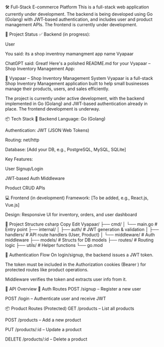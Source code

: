 🛠️ Full-Stack E-commerce Platform
This is a full-stack web application currently under development. The backend is being developed using Go (Golang) with JWT-based authentication, and includes user and product management APIs. The frontend is currently under development.

🚧 Project Status
✅ Backend (in progress):

 User







You said:
its a shop inventroy mamangment app name Vyapaar


ChatGPT said:
Great! Here's a polished README.md for your Vyapaar – Shop Inventory Management App:

🏪 Vyapaar – Shop Inventory Management System
Vyapaar is a full-stack Shop Inventory Management application built to help small businesses manage their products, users, and sales efficiently.

The project is currently under active development, with the backend implemented in Go (Golang) and JWT-based authentication already in place. The frontend development is underway.

📦 Tech Stack
🚀 Backend
Language: Go (Golang)

Authentication: JWT (JSON Web Tokens)

Routing: net/http

Database: [Add your DB, e.g., PostgreSQL, MySQL, SQLite]

Key Features:

User Signup/Login

JWT-based Auth Middleware

Product CRUD APIs

💻 Frontend (in development)
Framework: [To be added, e.g., React.js, Vue.js]

Design: Responsive UI for inventory, orders, and user dashboard

📁 Project Structure
csharp
Copy
Edit
Vyapaar/
├── cmd/
│   └── main.go          # Entry point
├── internal/
│   ├── auth/            # JWT generation & validation
│   ├── handlers/        # API route handlers (User, Product)
│   └── middleware/      # Auth middleware
├── models/              # Structs for DB models
├── routes/              # Routing logic
├── utils/               # Helper functions
└── go.mod



🔐 Authentication Flow
On login/signup, the backend issues a JWT token.

The token must be included in the Authorization cookies (Bearer <token>) for protected routes like product operations.

Middleware verifies the token and extracts user info from it.

🧪 API Overview
🔑 Auth Routes
POST /signup – Register a new user

POST /login – Authenticate user and receive JWT

📦 Product Routes (Protected)
GET /products – List all products

POST /products – Add a new product

PUT /products/:id – Update a product

DELETE /products/:id – Delete a product

